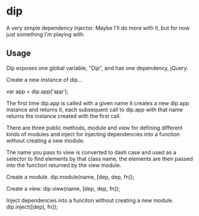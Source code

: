 # dip

A very simple dependency injector. Maybe I'll do more with it, but for now just something I'm playing with.

## Usage

Dip exposes one global variable, "Dip", and has one dependency, jQuery.

Create a new instance of dip...

var app = dip.app('app');

The first time dip.app is called with a given name it creates a new dip app instance and returns it, each subsequent call to dip.app with that name returns the instance created with the first call.

There are three public methods, module and view for defining different kinds of modules and inject for injecting dependencies into a function without creating a new module.

The name you pass to view is converted to dash case and used as a selector to find elements by that class name, the elements are then passed into the function returned by the view module.

Create a module.
dip.module(name, [dep, dep, fn]);

Create a view.
dip.view(name, [dep, dep, fn]);

Inject dependencies into a funciton without creating a new module.
dip.inject([dep], fn]);